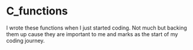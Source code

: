 # C_functions
I wrote these functions when I just started coding. Not much but backing them up cause they are important to me
and marks as the start of my coding journey.
